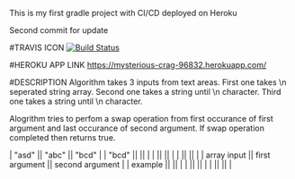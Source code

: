 This is my first gradle project with CI/CD deployed on Heroku

Second commit for update


#TRAVIS ICON
[![Build Status](https://travis-ci.org/Carnagie/MyGradleProject.svg?branch=main)](https://travis-ci.org/Carnagie/MyGradleProject)

#HEROKU APP LINK
https://mysterious-crag-96832.herokuapp.com/

#DESCRIPTION
Algorithm takes 3 inputs from text areas.
First one takes \n seperated string array.
Second one takes a string until \n character.
Third one takes a string until \n character.

Alogrithm tries to perfom a swap operation from first occurance of first argument and last occurance of second argument.
If swap operation completed then returns true.

| "asd"          || "abc"          || "bcd"           |
| "bcd"          ||                ||                 |
|                ||                ||                 |
|                ||                ||                 |
|  array input   || first argument || second argument |
|    example     ||                ||                 |
|                ||                ||                 |
|                ||                ||                 |

